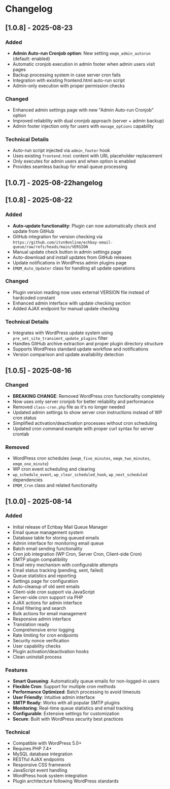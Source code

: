 # Changelog

## [1.0.8] - 2025-08-23

### Added

- **Admin Auto-run Cronjob option**: New setting `emqm_admin_autorun` (default: enabled)
- Automatic cronjob execution in admin footer when admin users visit pages
- Backup processing system in case server cron fails
- Integration with existing frontend.html auto-run script
- Admin-only execution with proper permission checks

### Changed

- Enhanced admin settings page with new "Admin Auto-run Cronjob" option
- Improved reliability with dual cronjob approach (server + admin backup)
- Admin footer injection only for users with `manage_options` capability

### Technical Details

- Auto-run script injected via `admin_footer` hook
- Uses existing `frontend.html` content with URL placeholder replacement
- Only executes for admin users and when option is enabled
- Provides seamless backup for email queue processing

## [1.0.7] - 2025-08-22hangelog

## [1.0.8] - 2025-08-22

### Added

- **Auto-update functionality**: Plugin can now automatically check and update from GitHub
- GitHub integration for version checking via `https://github.com/itvn9online/echbay-email-queue/raw/refs/heads/main/VERSION`
- Manual update check button in admin settings page
- Auto-download and install updates from GitHub releases
- Update notifications in WordPress admin plugins page
- `EMQM_Auto_Updater` class for handling all update operations

### Changed

- Plugin version reading now uses external VERSION file instead of hardcoded constant
- Enhanced admin interface with update checking section
- Added AJAX endpoint for manual update checking

### Technical Details

- Integrates with WordPress update system using `pre_set_site_transient_update_plugins` filter
- Handles GitHub archive extraction and proper plugin directory structure
- Supports WordPress standard update workflow and notifications
- Version comparison and update availability detection

## [1.0.5] - 2025-08-16

### Changed

- **BREAKING CHANGE**: Removed WordPress cron functionality completely
- Now uses only server cronjob for better reliability and performance
- Removed `class-cron.php` file as it's no longer needed
- Updated admin settings to show server cron instructions instead of WP cron status
- Simplified activation/deactivation processes without cron scheduling
- Updated cron command example with proper curl syntax for server crontab

### Removed

- WordPress cron schedules (`emqm_five_minutes`, `emqm_two_minutes`, `emqm_one_minute`)
- WP cron event scheduling and clearing
- `wp_schedule_event`, `wp_clear_scheduled_hook`, `wp_next_scheduled` dependencies
- `EMQM_Cron` class and related functionality

## [1.0.0] - 2025-08-14

### Added

- Initial release of Echbay Mail Queue Manager
- Email queue management system
- Database table for storing queued emails
- Admin interface for monitoring email queue
- Batch email sending functionality
- Cron job integration (WP Cron, Server Cron, Client-side Cron)
- SMTP plugin compatibility
- Email retry mechanism with configurable attempts
- Email status tracking (pending, sent, failed)
- Queue statistics and reporting
- Settings page for configuration
- Auto-cleanup of old sent emails
- Client-side cron support via JavaScript
- Server-side cron support via PHP
- AJAX actions for admin interface
- Email filtering and search
- Bulk actions for email management
- Responsive admin interface
- Translation ready
- Comprehensive error logging
- Rate limiting for cron endpoints
- Security nonce verification
- User capability checks
- Plugin activation/deactivation hooks
- Clean uninstall process

### Features

- **Smart Queueing**: Automatically queue emails for non-logged-in users
- **Flexible Cron**: Support for multiple cron methods
- **Performance Optimized**: Batch processing to avoid timeouts
- **User Friendly**: Intuitive admin interface
- **SMTP Ready**: Works with all popular SMTP plugins
- **Monitoring**: Real-time queue statistics and email tracking
- **Configurable**: Extensive settings for customization
- **Secure**: Built with WordPress security best practices

### Technical

- Compatible with WordPress 5.0+
- Requires PHP 7.4+
- MySQL database integration
- RESTful AJAX endpoints
- Responsive CSS framework
- JavaScript event handling
- WordPress hook system integration
- Plugin architecture following WordPress standards
